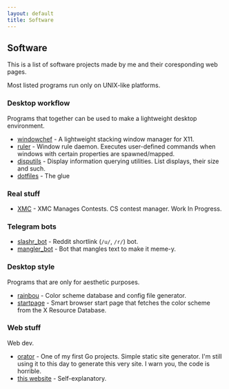 ```yaml
---
layout: default
title: Software
---
```


Software
--------

This is a list of software projects made by me and their coresponding web pages.

Most listed programs run only on UNIX-like platforms.

### Desktop workflow

Programs that together can be used to make a lightweight desktop environment.

* [windowchef](windowchef/) - A lightweight stacking window manager for X11.
* [ruler](https://github.com/tudurom/ruler) - Window rule daemon. Executes user-defined commands when windows with certain properties are spawned/mapped.
* [disputils](https://github.com/tudurom/disputils) - Display information querying utilities. List displays, their size and such.
* [dotfiles](https://github.com/tudurom/dotfiles) - The glue

### Real stuff

* [XMC](https://github.com/xmc-dev) - XMC Manages Contests. CS contest manager. Work In Progress.

### Telegram bots

* [slashr_bot](https://github.com/tudurom/slashr_bot) - Reddit shortlink (`/u/`, `/r/`) bot.
* [mangler_bot](https://t.me/mangler_bot) - Bot that mangles text to make it meme-y.

### Desktop style

Programs that are only for aesthetic purposes.

* [rainbou](https://github.com/tudurom/orator) - Color scheme database and config file generator.
* [startpage](https://github.com/tudurom/startpage) - Smart browser start page that fetches the color scheme from the X Resource Database.

### Web stuff

Web dev.

* [orator](https://github.com/tudurom/orator) - One of my first Go projects. Simple static site generator. I'm still using it to this day to generate this very site. I warn you, the code is horrible.
* [this website](https://github.com/tudurom/) - Self-explanatory.
